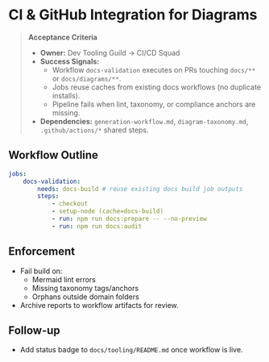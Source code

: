 # CI & GitHub Integration for Diagrams

> **Acceptance Criteria**
>
> - **Owner:** Dev Tooling Guild → CI/CD Squad
> - **Success Signals:**
>   - Workflow `docs-validation` executes on PRs touching `docs/**` or `docs/diagrams/**`.
>   - Jobs reuse caches from existing docs workflows (no duplicate installs).
>   - Pipeline fails when lint, taxonomy, or compliance anchors are missing.
> - **Dependencies:** `generation-workflow.md`, `diagram-taxonomy.md`, `.github/actions/*` shared steps.

## Workflow Outline

```yaml
jobs:
	docs-validation:
		needs: docs-build # reuse existing docs build job outputs
		steps:
			- checkout
			- setup-node (cache=docs-build)
			- run: npm run docs:prepare -- --no-preview
			- run: npm run docs:audit
```

## Enforcement

- Fail build on:
  - Mermaid lint errors
  - Missing taxonomy tags/anchors
  - Orphans outside domain folders
- Archive reports to workflow artifacts for review.

## Follow-up

- Add status badge to `docs/tooling/README.md` once workflow is live.
